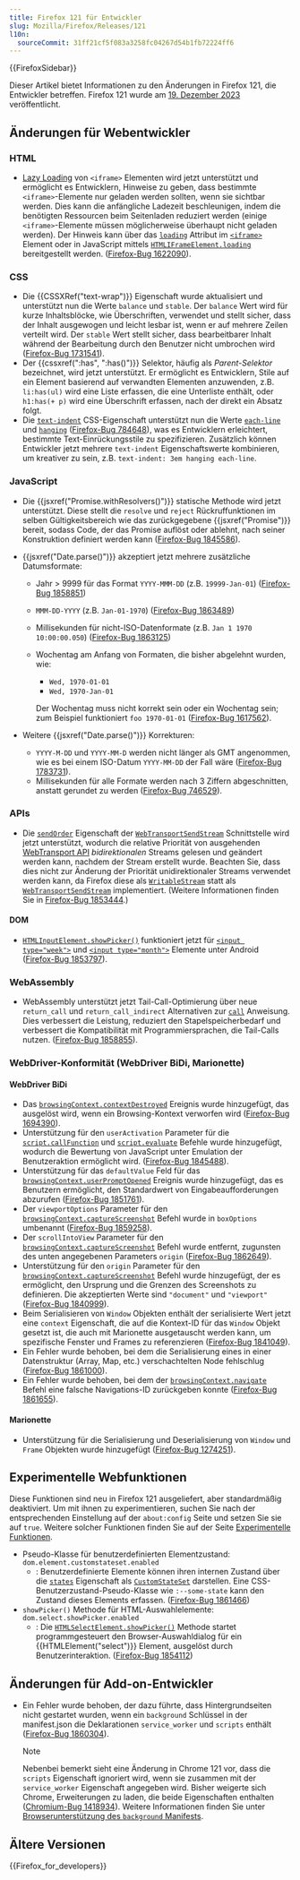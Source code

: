 ```yaml
---
title: Firefox 121 für Entwickler
slug: Mozilla/Firefox/Releases/121
l10n:
  sourceCommit: 31ff21cf5f083a3258fc04267d54b1fb72224ff6
---
```


{{FirefoxSidebar}}

Dieser Artikel bietet Informationen zu den Änderungen in Firefox 121, die Entwickler betreffen. Firefox 121 wurde am [19. Dezember 2023](https://whattrainisitnow.com/release/?version=121) veröffentlicht.

## Änderungen für Webentwickler

### HTML

- [Lazy Loading](/de/docs/Web/Performance/Guides/Lazy_loading) von `<iframe>` Elementen wird jetzt unterstützt und ermöglicht es Entwicklern, Hinweise zu geben, dass bestimmte `<iframe>`-Elemente nur geladen werden sollten, wenn sie sichtbar werden. Dies kann die anfängliche Ladezeit beschleunigen, indem die benötigten Ressourcen beim Seitenladen reduziert werden (einige `<iframe>`-Elemente müssen möglicherweise überhaupt nicht geladen werden).
  Der Hinweis kann über das [`loading`](/de/docs/Web/HTML/Element/iframe#loading) Attribut im [`<iframe>`](/de/docs/Web/HTML/Element/iframe) Element oder in JavaScript mittels [`HTMLIFrameElement.loading`](/de/docs/Web/API/HTMLIFrameElement/loading) bereitgestellt werden.
  ([Firefox-Bug 1622090](https://bugzil.la/1622090)).

### CSS

- Die {{CSSXRef("text-wrap")}} Eigenschaft wurde aktualisiert und unterstützt nun die Werte `balance` und `stable`. Der `balance` Wert wird für kurze Inhaltsblöcke, wie Überschriften, verwendet und stellt sicher, dass der Inhalt ausgewogen und leicht lesbar ist, wenn er auf mehrere Zeilen verteilt wird. Der `stable` Wert stellt sicher, dass bearbeitbarer Inhalt während der Bearbeitung durch den Benutzer nicht umbrochen wird ([Firefox-Bug 1731541](https://bugzil.la/1731541)).
- Der {{cssxref(":has", ":has()")}} Selektor, häufig als _Parent-Selektor_ bezeichnet, wird jetzt unterstützt. Er ermöglicht es Entwicklern, Stile auf ein Element basierend auf verwandten Elementen anzuwenden, z.B. `li:has(ul)` wird eine Liste erfassen, die eine Unterliste enthält, oder `h1:has(+ p)` wird eine Überschrift erfassen, nach der direkt ein Absatz folgt.
- Die [`text-indent`](/de/docs/Web/CSS/text-indent) CSS-Eigenschaft unterstützt nun die Werte [`each-line`](/de/docs/Web/CSS/text-indent#each-line) und [`hanging`](/de/docs/Web/CSS/text-indent#hanging) ([Firefox-Bug 784648](https://bugzil.la/784648)), was es Entwicklern erleichtert, bestimmte Text-Einrückungsstile zu spezifizieren. Zusätzlich können Entwickler jetzt mehrere `text-indent` Eigenschaftswerte kombinieren, um kreativer zu sein, z.B. `text-indent: 3em hanging each-line`.

### JavaScript

- Die {{jsxref("Promise.withResolvers()")}} statische Methode wird jetzt unterstützt. Diese stellt die `resolve` und `reject` Rückruffunktionen im selben Gültigkeitsbereich wie das zurückgegebene {{jsxref("Promise")}} bereit, sodass Code, der das Promise auflöst oder ablehnt, nach seiner Konstruktion definiert werden kann ([Firefox-Bug 1845586](https://bugzil.la/1845586)).

- {{jsxref("Date.parse()")}} akzeptiert jetzt mehrere zusätzliche Datumsformate:

  - Jahr > 9999 für das Format `YYYY-MMM-DD` (z.B. `19999-Jan-01`) ([Firefox-Bug 1858851](https://bugzil.la/1858851))
  - `MMM-DD-YYYY` (z.B. `Jan-01-1970`) ([Firefox-Bug 1863489](https://bugzil.la/1863489))
  - Millisekunden für nicht-ISO-Datenformate (z.B. `Jan 1 1970 10:00:00.050`) ([Firefox-Bug 1863125](https://bugzil.la/1863125))
  - Wochentag am Anfang von Formaten, die bisher abgelehnt wurden, wie:

    - `Wed, 1970-01-01`
    - `Wed, 1970-Jan-01`

    Der Wochentag muss nicht korrekt sein oder ein Wochentag sein; zum Beispiel funktioniert `foo 1970-01-01` ([Firefox-Bug 1617562](https://bugzil.la/1617562)).

- Weitere {{jsxref("Date.parse()")}} Korrekturen:

  - `YYYY-M-DD` und `YYYY-MM-D` werden nicht länger als GMT angenommen, wie es bei einem ISO-Datum `YYYY-MM-DD` der Fall wäre ([Firefox-Bug 1783731](https://bugzil.la/1783731)).
  - Millisekunden für alle Formate werden nach 3 Ziffern abgeschnitten, anstatt gerundet zu werden ([Firefox-Bug 746529](https://bugzil.la/746529)).

### APIs

- Die [`sendOrder`](/de/docs/Web/API/WebTransportSendStream/sendOrder) Eigenschaft der [`WebTransportSendStream`](/de/docs/Web/API/WebTransportSendStream) Schnittstelle wird jetzt unterstützt, wodurch die relative Priorität von ausgehenden [WebTransport API](/de/docs/Web/API/WebTransport_API) _bidirektionalen_ Streams gelesen und geändert werden kann, nachdem der Stream erstellt wurde. Beachten Sie, dass dies nicht zur Änderung der Priorität unidirektionaler Streams verwendet werden kann, da Firefox diese als [`WritableStream`](/de/docs/Web/API/WritableStream) statt als [`WebTransportSendStream`](/de/docs/Web/API/WebTransportSendStream) implementiert. (Weitere Informationen finden Sie in [Firefox-Bug 1853444](https://bugzil.la/1853444).)

#### DOM

- [`HTMLInputElement.showPicker()`](/de/docs/Web/API/HTMLInputElement/showPicker) funktioniert jetzt für [`<input type="week">`](/de/docs/Web/HTML/Element/input/month) und [`<input type="month">`](/de/docs/Web/HTML/Element/input/month) Elemente unter Android ([Firefox-Bug 1853797](https://bugzil.la/161853797)).

### WebAssembly

- WebAssembly unterstützt jetzt Tail-Call-Optimierung über neue `return_call` und `return_call_indirect` Alternativen zur [`call`](/de/docs/WebAssembly/Reference/Control_flow/call) Anweisung. Dies verbessert die Leistung, reduziert den Stapelspeicherbedarf und verbessert die Kompatibilität mit Programmiersprachen, die Tail-Calls nutzen. ([Firefox-Bug 1858855](https://bugzil.la/1846789)).

### WebDriver-Konformität (WebDriver BiDi, Marionette)

#### WebDriver BiDi

- Das [`browsingContext.contextDestroyed`](https://w3c.github.io/webdriver-bidi/#event-browsingContext-contextDestroyed) Ereignis wurde hinzugefügt, das ausgelöst wird, wenn ein Browsing-Kontext verworfen wird ([Firefox-Bug 1694390](https://bugzil.la/1694390)).
- Unterstützung für den `userActivation` Parameter für die [`script.callFunction`](https://w3c.github.io/webdriver-bidi/#command-script-callFunction) und [`script.evaluate`](https://w3c.github.io/webdriver-bidi/#command-script-evaluate) Befehle wurde hinzugefügt, wodurch die Bewertung von JavaScript unter Emulation der Benutzeraktion ermöglicht wird. ([Firefox-Bug 1845488](https://bugzil.la/1845488)).
- Unterstützung für das `defaultValue` Feld für das [`browsingContext.userPromptOpened`](https://w3c.github.io/webdriver-bidi/#event-browsingContext-userPromptOpened) Ereignis wurde hinzugefügt, das es Benutzern ermöglicht, den Standardwert von Eingabeaufforderungen abzurufen ([Firefox-Bug 1851761](https://bugzil.la/1851761)).
- Der `viewportOptions` Parameter für den [`browsingContext.captureScreenshot`](https://w3c.github.io/webdriver-bidi/#command-browsingContext-captureScreenshot) Befehl wurde in `boxOptions` umbenannt ([Firefox-Bug 1859258](https://bugzil.la/1859258)).
- Der `scrollIntoView` Parameter für den [`browsingContext.captureScreenshot`](https://w3c.github.io/webdriver-bidi/#command-browsingContext-captureScreenshot) Befehl wurde entfernt, zugunsten des unten angegebenen Parameters `origin` ([Firefox-Bug 1862649](https://bugzil.la/1862649)).
- Unterstützung für den `origin` Parameter für den [`browsingContext.captureScreenshot`](https://w3c.github.io/webdriver-bidi/#command-browsingContext-captureScreenshot) Befehl wurde hinzugefügt, der es ermöglicht, den Ursprung und die Grenzen des Screenshots zu definieren. Die akzeptierten Werte sind `"document"` und `"viewport"` ([Firefox-Bug 1840999](https://bugzil.la/1840999)).
- Beim Serialisieren von `Window` Objekten enthält der serialisierte Wert jetzt eine `context` Eigenschaft, die auf die Kontext-ID für das `Window` Objekt gesetzt ist, die auch mit Marionette ausgetauscht werden kann, um spezifische Fenster und Frames zu referenzieren ([Firefox-Bug 1841049](https://bugzil.la/1841049)).
- Ein Fehler wurde behoben, bei dem die Serialisierung eines in einer Datenstruktur (Array, Map, etc.) verschachtelten Node fehlschlug ([Firefox-Bug 1861000](https://bugzil.la/1861000)).
- Ein Fehler wurde behoben, bei dem der [`browsingContext.navigate`](https://w3c.github.io/webdriver-bidi/#command-browsingContext-navigate) Befehl eine falsche Navigations-ID zurückgeben konnte ([Firefox-Bug 1861655](https://bugzil.la/1861655)).

#### Marionette

- Unterstützung für die Serialisierung und Deserialisierung von `Window` und `Frame` Objekten wurde hinzugefügt ([Firefox-Bug 1274251](https://bugzil.la/1274251)).

## Experimentelle Webfunktionen

Diese Funktionen sind neu in Firefox 121 ausgeliefert, aber standardmäßig deaktiviert. Um mit ihnen zu experimentieren, suchen Sie nach der entsprechenden Einstellung auf der `about:config` Seite und setzen Sie sie auf `true`. Weitere solcher Funktionen finden Sie auf der Seite [Experimentelle Funktionen](/de/docs/Mozilla/Firefox/Experimental_features).

- Pseudo-Klasse für benutzerdefinierten Elementzustand: `dom.element.customstateset.enabled`
  - : Benutzerdefinierte Elemente können ihren internen Zustand über die [`states`](/de/docs/Web/API/ElementInternals/states) Eigenschaft als [`CustomStateSet`](/de/docs/Web/API/CustomStateSet) darstellen. Eine CSS-Benutzerzustand-Pseudo-Klasse wie `:--some-state` kann den Zustand dieses Elements erfassen. ([Firefox-Bug 1861466](https://bugzil.la/1861466))
- `showPicker()` Methode für HTML-Auswahlelemente: `dom.select.showPicker.enabled`
  - : Die [`HTMLSelectElement.showPicker()`](/de/docs/Web/API/HTMLSelectElement/showPicker) Methode startet programmgesteuert den Browser-Auswahldialog für ein {{HTMLElement("select")}} Element, ausgelöst durch Benutzerinteraktion. ([Firefox-Bug 1854112](https://bugzil.la/1854112))

## Änderungen für Add-on-Entwickler

- Ein Fehler wurde behoben, der dazu führte, dass Hintergrundseiten nicht gestartet wurden, wenn ein `background` Schlüssel in der manifest.json die Deklarationen `service_worker` und `scripts` enthält ([Firefox-Bug 1860304](https://bugzil.la/1860304)).

  > [!NOTE]
  > Nebenbei bemerkt sieht eine Änderung in Chrome 121 vor, dass die `scripts` Eigenschaft ignoriert wird, wenn sie zusammen mit der `service_worker` Eigenschaft angegeben wird. Bisher weigerte sich Chrome, Erweiterungen zu laden, die beide Eigenschaften enthalten ([Chromium-Bug 1418934](https://crbug.com/1418934)).
  > Weitere Informationen finden Sie unter [Browserunterstützung des `background` Manifests](/de/docs/Mozilla/Add-ons/WebExtensions/manifest.json/background#browser_support).

## Ältere Versionen

{{Firefox_for_developers}}
